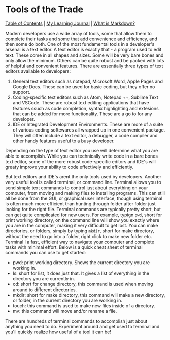 # Tools of the Trade

[Table of Contents](https://penjoe.github.io/learning-journal/table-of-contents) | [My Learning Journal](https://penjoe.github.io/learning-journal/) | [What is Markdown?](https://www.penjoe.github.io/markdown)

Modern developers use a wide array of tools, some that allow them to complete their tasks and some that add convenience and efficiency, and then some do both. One of the most fundamental tools in a developer's arsenal is a text editor. A text editor is exactly that - a program used to edit text. These come in all shapes and sizes. Some will be very bare bones and only allow the minimum. Others can be quite robust and be packed with lots of helpful and convenient features. There are essentially three types of text editors available to developers:
  1. General text editors such as notepad, Microsoft Word, Apple Pages and Google Docs. These can be used for basic coding, but they offer no support.
  2. Coding-specific text editors such as Atom, Notepad ++, Sublime Text and VSCode. These are robust text editing applications that have features ssuch as code completion, syntax highlighting and extesions that can be added for more functionality. These are a go to for any developer.
  3. IDE or Integrated Development Environments. These are more of a suite of various coding softewares all wrapped up in one convenient package. They will often include a text editor, a debugger, a code compiler and other handy features useful to a busy developer. 
  
Depending on the type of text editor you use will determine what you are able to accomplish. While you can technically write code in a bare bones text editor, some of the more robust code-specific editors and IDE's will greaty improve your ability to code effectively and efficiently.
  
But text editors and IDE's arent the only tools used by developers. Another very useful tool is called terminal, or command line. Terminal allows you to send simple text commands to control just about everything on your computer, from moving and making files to installing programs. This can still all be done from the GUI, or graphical user interface, though using terminal is often much more efficient than hunting through folder after folder just looking for the right file. Terminal commands are typically pretty short, but can get quite complicated for new users. For example, typign `pwd`, short for print working directory, on the command line will show you exactly where you are in the computer, making it very difficult to get lost. You can make directories, or folders, simply by typing `mkdir`, short for make directory, without the need to go into a folder, right click to make new folder etc. Terminal I a fast, efficient way to navigate your computer and complete tasks with minimal effort. Below is a quick cheat sheet of terminal commands you can use to get started:

- pwd: print working directory. Shows the current directory you are working in.
- ls: short for list, it does just that. It gives a list of everything in the directory you are currently in.
- cd: short for change directory, this command is used when moving around to different directories.
- mkdir: short for make directory, this command will make a new directory, or folder, in the current directory you are working in.
- touch: this command is used to make new files inside of a directory.
- mv: this command will move and/or rename a file.

There are hundreds of terminal commands to accomplish just about anything you need to do. Experiment around and get used to terminal and you'll quickly realize how useful of a tool it can be!
